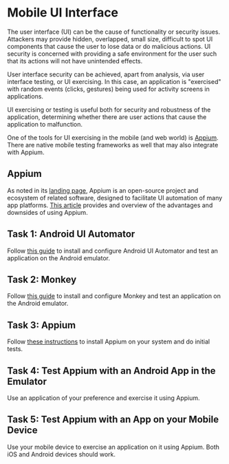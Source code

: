 # Mobile UI Interface

The user interface (UI) can be the cause of functionality or security issues.
Attackers may provide hidden, overlapped, small size, difficult to spot UI components that cause the user to lose data or do malicious actions.
UI security is concerned with providing a safe environment for the user such that its actions will not have unintended effects.

User interface security can be achieved, apart from analysis, via user interface testing, or UI exercising.
In this case, an application is "exercised" with random events (clicks, gestures) being used for activity screens in applications.

UI exercising or testing is useful both for security and robustness of the application, determining whether there are user actions that cause the application to malfunction.

One of the tools for UI exercising in the mobile (and web world) is [Appium](https://appium.io/).
There are native mobile testing frameworks as well that may also integrate with Appium.

## Appium

As noted in its [landing page](https://appium.io/docs/en/latest/), Appium is an open-source project and ecosystem of related software, designed to facilitate UI automation of many app platforms.
[This article](https://www.linkedin.com/pulse/pros-cons-different-ui-automation-test-tools-appium-craig-risi/) provides and overview of the advantages and downsides of using Appium.

## Task 1: Android UI Automator

Follow [this guide](https://developer.android.com/training/testing/other-components/ui-automator) to install and configure Android UI Automator and test an application on the Android emulator.

## Task 2: Monkey

Follow [this guide](https://medium.com/@umarauna/android-testing-ui-using-application-exerciser-monkey-d1e5f3234acc) to install and configure Monkey and test an application on the Android emulator.

## Task 3: Appium

Follow [these instructions](https://appium.io/docs/en/latest/quickstart/) to install Appium on your system and do initial tests.

## Task 4: Test Appium with an Android App in the Emulator

Use an application of your preference and exercise it using Appium.

## Task 5: Test Appium with an App on your Mobile Device

Use your mobile device to exercise an application on it using Appium.
Both iOS and Android devices should work.
